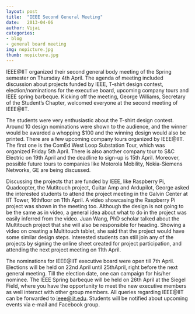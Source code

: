 ```yaml
---
layout: post
title:  "IEEE Second General Meeting"
date:   2013-04-06
author: Vijai
categories:
- blog
- general board meeting
img: nopicture.jpg
thumb: nopicture.jpg
---
```


IEEE@IIT organized their second general body meeting of the Spring semester on Thursday 4th April. The agenda of meeting included discussion about projects funded by IEEE, T-shirt design contest, election/nominations for the executive board, upcoming company tours and IEEE spring barbeque. Kicking off the meeting, George Williams, Secretary of the Student’s Chapter, welcomed everyone at the second meeting of IEEE@IIT.
<!--more-->
The students were very enthusiastic about the T-shirt design contest. Around 10 design nominations were shown to the audience, and the winner would be awarded a whopping $100 and the winning design would also be printed. There are a few upcoming company tours organized by IEEE@IIT. The first one is the ComEd West Loop Substation Tour, which was organized Friday 5th April. There is also another company tour to S&C Electric on 19th April and the deadline to sign-up is 15th April. Moreover, possible future tours to companies like Motorola Mobility, Nokia-Siemens Networks, GE are being discussed.

Discussing the projects that are funded by IEEE, like Raspberry Pi, Quadcopter, the Mutitouch project, Guitar Amp and Ardupilot, George asked the interested students to attend the project meeting in the Galvin Center at IIT Tower, 16thfloor on 11th April. A video showcasing the Raspberry Pi project was shown in the meeting too. Although the design is not going to be the same as in video, a general idea about what to do in the project was easily inferred from the video. Juan Wang, PhD scholar talked about the Multitouch project that she will also be responsible for heading. Showing a video on creating a Multitouch tablet, she said that the project would have some similar design steps. Interested students can still join any of the projects by signing the online sheet created for project participation, and attending the next project meeting on 11th April.

The nominations for IEEE@IIT executive board were open till 7th April. Elections will be held on 22nd April until 25thApril, right before the next general meeting. Till the election date, one can campaign for his/her nominee. The IEEE Spring barbeque will be held on 26th April at the Siegel Field, where you have the opportunity to meet the new executive members as well interact with other group members. All queries regarding IEEE@IIT can be forwarded to [&#x69;&#x65;&#x65;&#x65;&#x40;&#x69;&#x69;&#x74;&#x2e;&#x65;&#x64;&#x75;](mailto:&#x69;&#x65;&#x65;&#x65;&#x40;&#x69;&#x69;&#x74;&#x2e;&#x65;&#x64;&#x75). Students will be notified about upcoming events via e-mail and Facebook group.
